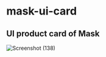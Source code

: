 # mask-ui-card
## UI product card of Mask
![Screenshot (138)](https://user-images.githubusercontent.com/55022376/92988790-5c868380-f4ec-11ea-95d9-4c0c5379fa71.png)
